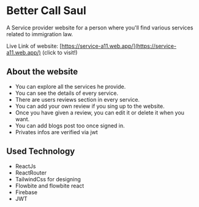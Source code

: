 # Better Call Saul

A Service provider website for a person where you'll find various services related to immigration law.

Live Link of website: [https://service-a11.web.app/](https://service-a11.web.app/) (click to visit!)

## About the website

- You can explore all the services he provide.
- You can see the details of every service.
- There are users reviews section in every service.
- You can add your own review if you sing up to the website.
- Once you have given a review, you can edit it or delete it when you want.
- You can add blogs post too once signed in.
- Privates infos are verified via jwt

## Used Technology

- ReactJs
- ReactRouter
- TailwindCss for designing
- Flowbite and flowbite react
- Firebase
- JWT
